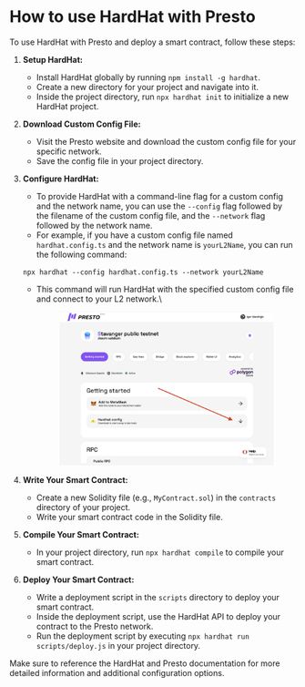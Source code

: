# How to use HardHat with Presto

To use HardHat with Presto and deploy a smart contract, follow these steps:

1. **Setup HardHat:**
   * Install HardHat globally by running `npm install -g hardhat`.
   * Create a new directory for your project and navigate into it.
   * Inside the project directory, run `npx hardhat init` to initialize a new HardHat project.
2. **Download Custom Config File:**
   * Visit the Presto website and download the custom config file for your specific network.
   * Save the config file in your project directory.
3.  **Configure HardHat:**

    * To provide HardHat with a command-line flag for a custom config and the network name, you can use the `--config` flag followed by the filename of the custom config file, and the `--network` flag followed by the network name.
    * For example, if you have a custom config file named `hardhat.config.ts` and the network name is `yourL2Name`, you can run the following command:

    ```
    npx hardhat --config hardhat.config.ts --network yourL2Name
    ```

    *   This command will run HardHat with the specified custom config file and connect to your L2 network.\


        <figure><img src="../../.gitbook/assets/hardhat1.png" alt=""><figcaption></figcaption></figure>
4. **Write Your Smart Contract:**
   * Create a new Solidity file (e.g., `MyContract.sol`) in the `contracts` directory of your project.
   * Write your smart contract code in the Solidity file.
5. **Compile Your Smart Contract:**
   * In your project directory, run `npx hardhat compile` to compile your smart contract.
6. **Deploy Your Smart Contract:**
   * Write a deployment script in the `scripts` directory to deploy your smart contract.
   * Inside the deployment script, use the HardHat API to deploy your contract to the Presto network.
   * Run the deployment script by executing `npx hardhat run scripts/deploy.js` in your project directory.

Make sure to reference the HardHat and Presto documentation for more detailed information and additional configuration options.
